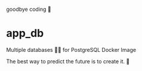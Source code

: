 goodbye coding 👋
# app_db

Multiple databases 🐳🐳 for PostgreSQL Docker Image


<!-- INSPIRATIONAL_QUOTE_START -->
The best way to predict the future is to create it.
🦄
<!-- INSPIRATIONAL_QUOTE_END -->
